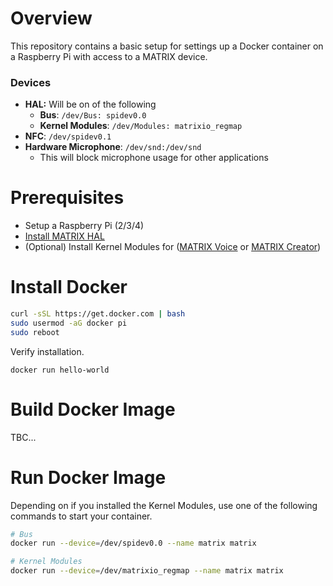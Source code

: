 # Overview

This repository contains a basic setup for settings up a Docker container on a Raspberry Pi with access to a MATRIX device.

### Devices

- **HAL:** Will be on of the following
  - **Bus**: `/dev/Bus: spidev0.0`
  - **Kernel Modules**: `/dev/Modules: matrixio_regmap`
- **NFC**: `/dev/spidev0.1`
- **Hardware Microphone**: `/dev/snd:/dev/snd`
  - This will block microphone usage for other applications

# Prerequisites

- Setup a Raspberry Pi (2/3/4)
- [Install MATRIX HAL](https://matrix-io.github.io/matrix-documentation/matrix-hal/getting-started/installation-package/)
- (Optional) Install Kernel Modules for ([MATRIX Voice](https://matrix-io.github.io/matrix-documentation/matrix-voice/resources/microphone/#usage) or [MATRIX Creator](https://matrix-io.github.io/matrix-documentation/matrix-creator/resources/microphone/#usage))

# Install Docker

```bash
curl -sSL https://get.docker.com | bash
sudo usermod -aG docker pi
sudo reboot
```

Verify installation.

```
docker run hello-world
```

# Build Docker Image

TBC...

# Run Docker Image

Depending on if you installed the Kernel Modules, use one of the following commands to start your container.

```bash
# Bus
docker run --device=/dev/spidev0.0 --name matrix matrix

# Kernel Modules
docker run --device=/dev/matrixio_regmap --name matrix matrix
```
